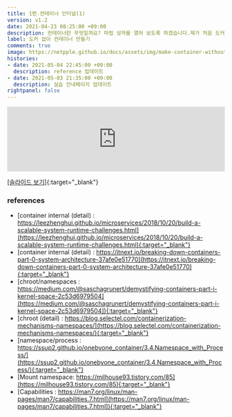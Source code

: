 ```yaml
---
title: 1편.컨테이너 인터널(1)
version: v1.2
date: 2021-04-23 08:25:00 +09:00
description: 컨테이너란 무엇일까요? 마법 상자를 열어 보도록 하겠습니다.제가 처음 도커를 접했을 때는 "vmware, virtualbox 와 뭐가 다르지?" vmware처럼 OS이미지도 있었고 터미널 환경에서 동작하는 모습 역시 똑같아 보였거든요.그렇게 시작하게 되었습니다. 도커는 무엇이고 컨테이너는 무엇인지 실체가 궁금하더라구요 컨테이너의 개념을 설명하고 컨테이너의 시작이라 할 수 있는 chroot에 대해 다룹니다.
label: 도커 없이 컨테이너 만들기
comments: true
image: https://netpple.github.io/docs/assets/img/make-container-without-docker-intro-1.png
histories:
- date: 2021-05-04 22:45:00 +09:00
  description: reference 업데이트
- date: 2021-05-03 21:35:00 +09:00
  description: 실습 안내페이지 업데이트
rightpanel: false
---
```

<div class="responsive-wrap">
    <iframe src="https://docs.google.com/presentation/d/e/2PACX-1vSu05m9Z8rpMxhl1AyF5PC-7iAtekYXuCkmCTPKEKc-jGh_ui9MN9AfxAMJ3tdxPa6UUrM6Cv_PYYRd/embed?start=false&loop=false&delayms=3000" frameborder="0" width="100%" allowfullscreen="true" mozallowfullscreen="true" webkitallowfullscreen="true"></iframe>
</div>

[[슬라이드 보기]](https://docs.google.com/presentation/d/1Z9RcxEy0I5Xq6yd6JHQ8hBTgsfjcwHJ2NoHkl_KL3TY/edit#){:target="_blank"}

### references
- [container internal (detail) : https://leezhenghui.github.io/microservices/2018/10/20/build-a-scalable-system-runtime-challenges.html](https://leezhenghui.github.io/microservices/2018/10/20/build-a-scalable-system-runtime-challenges.html){:target="_blank"} 
- [container internal (detail) : https://itnext.io/breaking-down-containers-part-0-system-architecture-37afe0e51770](https://itnext.io/breaking-down-containers-part-0-system-architecture-37afe0e51770){:target="_blank"}
- [chroot/namespaces : https://medium.com/@saschagrunert/demystifying-containers-part-i-kernel-space-2c53d6979504](https://medium.com/@saschagrunert/demystifying-containers-part-i-kernel-space-2c53d6979504]){:target="_blank"}
- [chroot (detail) : https://blog.selectel.com/containerization-mechanisms-namespaces/](https://blog.selectel.com/containerization-mechanisms-namespaces/){:target="_blank"}
- [namespace/process : https://ssup2.github.io/onebyone_container/3.4.Namespace_with_Process/](https://ssup2.github.io/onebyone_container/3.4.Namespace_with_Process/){:target="_blank"}
- [Mount namespace: https://milhouse93.tistory.com/85](https://milhouse93.tistory.com/85){:target="_blank"}
- [Capabilities : https://man7.org/linux/man-pages/man7/capabilities.7.html](https://man7.org/linux/man-pages/man7/capabilities.7.html]){:target="_blank"}